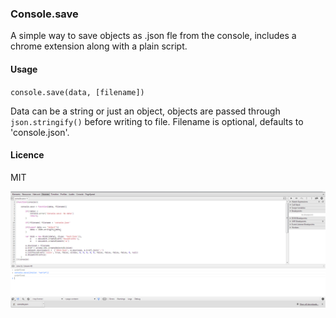 ### Console.save

A simple way to save objects as .json fle from the console, includes a chrome extension along with a plain script.

#### Usage

`console.save(data, [filename])`

Data can be a string or just an object, objects are passed through `json.stringify()` before writing to file. Filename is optional, defaults to 'console.json'.

#### Licence

MIT

[![console.save](console-save.png)](console-save.js)